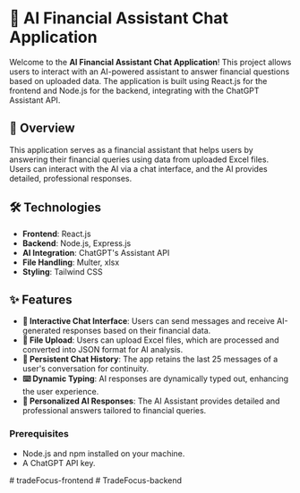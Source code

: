 # 💬 AI Financial Assistant Chat Application

Welcome to the **AI Financial Assistant Chat Application**! This project allows users to interact with an AI-powered assistant to answer financial questions based on uploaded data. The application is built using React.js for the frontend and Node.js for the backend, integrating with the ChatGPT Assistant API.


## 🌟 Overview

This application serves as a financial assistant that helps users by answering their financial queries using data from uploaded Excel files. Users can interact with the AI via a chat interface, and the AI provides detailed, professional responses.

## 🛠️ Technologies

- **Frontend**: React.js
- **Backend**: Node.js, Express.js
- **AI Integration**: ChatGPT's Assistant API
- **File Handling**: Multer, xlsx
- **Styling**: Tailwind CSS

## ✨ Features

- **💬 Interactive Chat Interface**: Users can send messages and receive AI-generated responses based on their financial data.
- **📂 File Upload**: Users can upload Excel files, which are processed and converted into JSON format for AI analysis.
- **🔄 Persistent Chat History**: The app retains the last 25 messages of a user's conversation for continuity.
- **⌨️ Dynamic Typing**: AI responses are dynamically typed out, enhancing the user experience.
- **📝 Personalized AI Responses**: The AI Assistant provides detailed and professional answers tailored to financial queries.



### Prerequisites

- Node.js and npm installed on your machine.
- A ChatGPT API key.

#   t r a d e F o c u s - f r o n t e n d  
 #   T r a d e F o c u s - b a c k e n d  
 